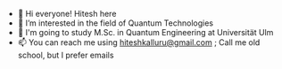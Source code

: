 - 👋 Hi everyone! Hitesh here
- 👀 I’m interested in the field of Quantum Technologies
- 🌱 I'm going to study M.Sc. in Quantum Engineering at Universität Ulm
- 📫 You can reach me using hiteshkalluru@gmail.com ; Call me old school, but I prefer emails
